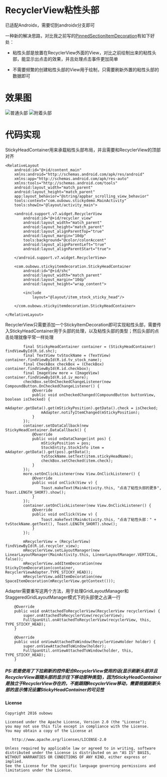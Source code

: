 # RecyclerView粘性头部
已适配Androidx，需要切到androidx分支即可

一种新的解决思路，对比我之前写的[PinnedSectionItemDecoration](https://github.com/oubowu/PinnedSectionItemDecoration)有如下好处：<p>
- 粘性头部是放置在RecyclerView外面的View，对比之前绘制出来的粘性头部，能显示出点击的效果，并且处理点击事件更加简单<p>
- 不需要频繁的创建粘性头部的View用于绘制，只需要刷新外置的粘性头部的数据即可

# 效果图
![普通头部](http://ww1.sinaimg.cn/large/904ec4b1jw1fbkslqz6ygg20az0m97wh.gif)
![附着头部](http://ww4.sinaimg.cn/large/904ec4b1jw1fbluz259rig20b00m9nj3.gif)<p>

# 代码实现
StickyHeadContainer用来承载粘性头部布局，并且需要和RecyclerView的顶部对齐
```
<RelativeLayout
    android:id="@+id/content_main"
    xmlns:android="http://schemas.android.com/apk/res/android"
    xmlns:app="http://schemas.android.com/apk/res-auto"
    xmlns:tools="http://schemas.android.com/tools"
    android:layout_width="match_parent"
    android:layout_height="match_parent"
    app:layout_behavior="@string/appbar_scrolling_view_behavior"
    tools:context="com.oubowu.stickydemo.MainActivity"
    tools:showIn="@layout/activity_main">

    <android.support.v7.widget.RecyclerView
        android:id="@+id/recycler_view"
        android:layout_width="match_parent"
        android:layout_height="match_parent"
        android:layout_alignParentTop="true"
        android:layout_margin="10dp"
        tools:background="@color/colorAccent"
        android:layout_alignParentLeft="true"
        android:layout_alignParentStart="true">

    </android.support.v7.widget.RecyclerView>

    <com.oubowu.stickyitemdecoration.StickyHeadContainer
        android:id="@+id/shc"
        android:layout_width="match_parent"
        android:layout_margin="10dp"
        android:layout_height="wrap_content">

        <include
            layout="@layout/item_stock_sticky_head"/>

    </com.oubowu.stickyitemdecoration.StickyHeadContainer>

</RelativeLayout>
```

RecyclerView只需要添加一个StickyItemDecoration即可实现粘性头部，需要传入StickyHeadContainer用于头部的处理，以及粘性头部的类型；然后头部的点击处理就像平常一样处理
```
        final StickyHeadContainer container = (StickyHeadContainer) findViewById(R.id.shc);
        final TextView tvStockName = (TextView) container.findViewById(R.id.tv_stock_name);
        final CheckBox checkBox = (CheckBox) container.findViewById(R.id.checkbox);
        final ImageView more = (ImageView) container.findViewById(R.id.iv_more);
        checkBox.setOnCheckedChangeListener(new CompoundButton.OnCheckedChangeListener() {
            @Override
            public void onCheckedChanged(CompoundButton buttonView, boolean isChecked) {
                mAdapter.getData().get(mStickyPosition).getData().check = isChecked;
                mAdapter.notifyItemChanged(mStickyPosition);
            }
        });
        container.setDataCallback(new StickyHeadContainer.DataCallback() {
            @Override
            public void onDataChange(int pos) {
                mStickyPosition = pos;
                StockEntity.StockInfo item = mAdapter.getData().get(pos).getData();
                tvStockName.setText(item.stickyHeadName);
                checkBox.setChecked(item.check);
            }
        });
        more.setOnClickListener(new View.OnClickListener() {
            @Override
            public void onClick(View v) {
                Toast.makeText(MainActivity.this, "点击了粘性头部的更多", Toast.LENGTH_SHORT).show();
            }
        });
        container.setOnClickListener(new View.OnClickListener() {
            @Override
            public void onClick(View v) {
                Toast.makeText(MainActivity.this, "点击了粘性头部：" + tvStockName.getText(), Toast.LENGTH_SHORT).show();
            }
        });

        mRecyclerView = (RecyclerView) findViewById(R.id.recycler_view);
        mRecyclerView.setLayoutManager(new LinearLayoutManager(MainActivity.this, LinearLayoutManager.VERTICAL, false));
        mRecyclerView.addItemDecoration(new StickyItemDecoration(container, RecyclerViewAdapter.TYPE_STICKY_HEAD));
        mRecyclerView.addItemDecoration(new SpaceItemDecoration(mRecyclerView.getContext()));
```
Adapter需要重写这两个方法，用于处理GridLayoutManager和StaggeredGridLayoutManager模式下的头部使之占满一行
```
    @Override
    public void onAttachedToRecyclerView(RecyclerView recyclerView) {
        super.onAttachedToRecyclerView(recyclerView);
        FullSpanUtil.onAttachedToRecyclerView(recyclerView, this, TYPE_STICKY_HEAD);
    }

    @Override
    public void onViewAttachedToWindow(RecyclerViewHolder holder) {
        super.onViewAttachedToWindow(holder);
        FullSpanUtil.onViewAttachedToWindow(holder, this, TYPE_STICKY_HEAD);
    }
```

##### PS:若是使用了下拉刷新的控件配合RecyclerView使用的话(显示刷新头部并且RecyclerView跟随头部的显示往下移动那种类型)，因为StickyHeadContainer是独立于RecyclerView存在的，不能跟随RecyclerView移动，需要根据刷新头部的显示情况设置StickyHeadContainer的可见性

#### License
```
Copyright 2016 oubowu

Licensed under the Apache License, Version 2.0 (the "License");
you may not use this file except in compliance with the License.
You may obtain a copy of the License at

   http://www.apache.org/licenses/LICENSE-2.0

Unless required by applicable law or agreed to in writing, software
distributed under the License is distributed on an "AS IS" BASIS,
WITHOUT WARRANTIES OR CONDITIONS OF ANY KIND, either express or implied.
See the License for the specific language governing permissions and
limitations under the License.
```
